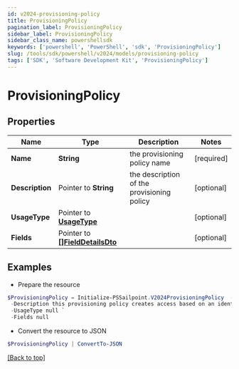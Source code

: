 ```yaml
---
id: v2024-provisioning-policy
title: ProvisioningPolicy
pagination_label: ProvisioningPolicy
sidebar_label: ProvisioningPolicy
sidebar_class_name: powershellsdk
keywords: ['powershell', 'PowerShell', 'sdk', 'ProvisioningPolicy'] 
slug: /tools/sdk/powershell/v2024/models/provisioning-policy
tags: ['SDK', 'Software Development Kit', 'ProvisioningPolicy']
---
```



# ProvisioningPolicy

## Properties

Name | Type | Description | Notes
------------ | ------------- | ------------- | -------------
**Name** |  **String** | the provisioning policy name | [required]
**Description** |  Pointer to **String** | the description of the provisioning policy | [optional] 
**UsageType** |  Pointer to [**UsageType**](usage-type) |  | [optional] 
**Fields** |  Pointer to [**[]FieldDetailsDto**](field-details-dto) |  | [optional] 

## Examples

- Prepare the resource
```powershell
$ProvisioningPolicy = Initialize-PSSailpoint.V2024ProvisioningPolicy  -Name example provisioning policy for inactive identities `
 -Description this provisioning policy creates access based on an identity going inactive `
 -UsageType null `
 -Fields null
```

- Convert the resource to JSON
```powershell
$ProvisioningPolicy | ConvertTo-JSON
```


[[Back to top]](#) 

